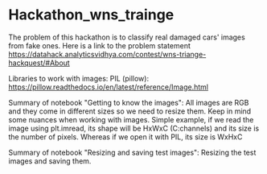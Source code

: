 # Hackathon_wns_trainge
The problem of this hackathon is to classify real damaged cars' images from fake ones. Here is a link to the problem statement https://datahack.analyticsvidhya.com/contest/wns-triange-hackquest/#About

Libraries to work with images:
PIL (pillow): https://pillow.readthedocs.io/en/latest/reference/Image.html

Summary of notebook "Getting to know the images":
All images are RGB and they come in different sizes so we need to resize them.
Keep in mind some nuances when working with images. Simple example, if we read the image using plt.imread, its shape will be HxWxC (C:channels) and its size is the number of pixels. Whereas if we open it with PIL, its size is WxHxC

Summary of notebook "Resizing and saving test images":
Resizing the test images and saving them. 
